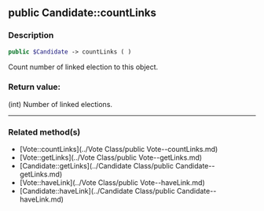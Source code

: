 ## public Candidate::countLinks

### Description    

```php
public $Candidate -> countLinks ( )
```

Count number of linked election to this object.    


### Return value:   

(int) Number of linked elections.


---------------------------------------

### Related method(s)      

* [Vote::countLinks](../Vote Class/public Vote--countLinks.md)    
* [Vote::getLinks](../Vote Class/public Vote--getLinks.md)    
* [Candidate::getLinks](../Candidate Class/public Candidate--getLinks.md)    
* [Vote::haveLink](../Vote Class/public Vote--haveLink.md)    
* [Candidate::haveLink](../Candidate Class/public Candidate--haveLink.md)    
